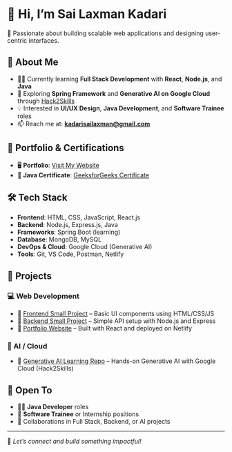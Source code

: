 # 👋 Hi, I’m Sai Laxman Kadari

🎯 Passionate about building scalable web applications and designing user-centric interfaces.

## 🚀 About Me
- 👨‍💻 Currently learning **Full Stack Development** with **React**, **Node.js**, and **Java**
- 🌱 Exploring **Spring Framework** and **Generative AI on Google Cloud** through [Hack2Skills](https://github.com/laxman006/generative-ai)
- 💡 Interested in **UI/UX Design**, **Java Development**, and **Software Trainee** roles
- 📫 Reach me at: **kadarisailaxman@gmail.com**

## 📂 Portfolio & Certifications
- 🖥️ **Portfolio**: [Visit My Website](https://portfolio-laxman.netlify.app/)
- 📜 **Java Certificate**: [GeeksforGeeks Certificate](https://www.geeksforgeeks.org/certificate/3ccb287107679cf05f078ad5331db53b?utm_source=socials&utm_medium=cc_link)

## 🛠️ Tech Stack
- **Frontend**: HTML, CSS, JavaScript, React.js
- **Backend**: Node.js, Express.js, Java
- **Frameworks**: Spring Boot (learning)
- **Database**: MongoDB, MySQL
- **DevOps & Cloud**: Google Cloud (Generative AI)
- **Tools**: Git, VS Code, Postman, Netlify

## 🧩 Projects

### 💻 Web Development
- 🔗 [Frontend Small Project](https://github.com/laxman006/frontend) – Basic UI components using HTML/CSS/JS
- 🔗 [Backend Small Project](https://github.com/laxman006/backend) – Simple API setup with Node.js and Express
- 🔗 [Portfolio Website](https://portfolio-laxman.netlify.app/) – Built with React and deployed on Netlify

### 🧠 AI / Cloud
- 🔗 [Generative AI Learning Repo](https://github.com/laxman006/generative-ai) – Hands-on Generative AI with Google Cloud (Hack2Skills)

## 🤝 Open To
- 🧑‍💻 **Java Developer** roles  
- 🧪 **Software Trainee** or Internship positions  
- 🤝 Collaborations in Full Stack, Backend, or AI projects

---

📌 *Let’s connect and build something impactful!*

